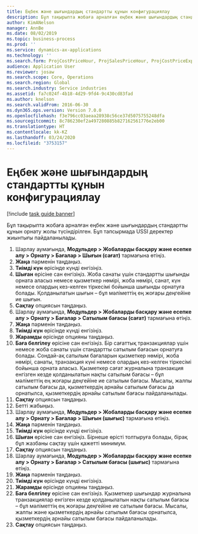 ```yaml
---
title: Еңбек және шығындардың стандартты құнын конфигурациялау
description: Бұл тақырыпта жобаға арналған еңбек және шығындардың стандартты құнын орнату жолы түсіндірілген.
author: KimANelson
manager: AnnBe
ms.date: 08/02/2019
ms.topic: business-process
ms.prod: ''
ms.service: dynamics-ax-applications
ms.technology: ''
ms.search.form: ProjCostPriceHour, ProjSalesPriceHour, ProjCostPriceExpense, ProjSalesPriceCost
audience: Application User
ms.reviewer: josaw
ms.search.scope: Core, Operations
ms.search.region: Global
ms.search.industry: Service industries
ms.assetid: fa7c024f-4b18-4d29-9fd4-9c430cd83fad
ms.author: knelson
ms.search.validFrom: 2016-06-30
ms.dyn365.ops.version: Version 7.0.0
ms.openlocfilehash: f3e796cc03aeaa28938c56ce37d5075755248dfa
ms.sourcegitcommit: 8c786230ef2a497280885b827162561776e2eb00
ms.translationtype: HT
ms.contentlocale: kk-KZ
ms.lasthandoff: 03/24/2020
ms.locfileid: "3753157"
---
```

# <a name="configure-standard-costs-for-labor-and-expenses"></a>Еңбек және шығындардың стандартты құнын конфигурациялау

[!include [task guide banner](../../includes/task-guide-banner.md)]

Бұл тақырыпта жобаға арналған еңбек және шығындардың стандартты құнын орнату жолы түсіндірілген. Бұл тапсырмада USSI деректер жиынтығы пайдаланылады.

1. Шарлау аумағында, **Модульдер > Жобаларды басқару және есепке алу > Орнату > Бағалар > Шығын (сағат)** тармағына өтіңіз.
2. **Жаңа** пәрменін таңдаңыз.
3. **Тиімді күн** өрісінде күнді енгізіңіз.
4. **Шыған** өрісіне сан енгізіңіз. Жоба санаты үшін стандартты шығынды орната аласыз немесе қызметкер нөмірі, жоба нөмірі, санат, күн немесе олардың кез-келген тіркесімі бойынша шығынды орнатуға болады. Қолданылатын шығын – бұл мәліметтің ең жоғары деңгейіне ие шығын.  
5. **Сақтау** опциясын таңдаңыз.
6. Шарлау аумағында, **Модульдер > Жобаларды басқару және есепке алу > Орнату > Бағалар > Сатылым бағасы (сағат)** тармағына өтіңіз.
7. **Жаңа** пәрменін таңдаңыз.
8. **Тиімді күн** өрісінде күнді енгізіңіз.
9. **Жарамды** өрісінде опцияны таңдаңыз.
10. **Баға белгілеу** өрісіне сан енгізіңіз. Бір сағаттық транзакциялар үшін немесе жоба санаты үшін стандартты сатылым бағасын орнатуға болады. Сондай-ақ сатылым бағаларын қызметкер нөмірі, жоба нөмірі, санаты, транзакция күні немесе олардың кез-келген тіркесімі бойынша орната аласыз. Қызметкер сағат журналына транзакция енгізген кезде қолданылатын нақты сатылым бағасы – бұл мәліметтің ең жоғары деңгейіне ие сатылым бағасы. Мысалы, жалпы сатылым бағасы да, қызметкердің арнайы сатылым бағасы да орнатылса, қызметкердің арнайы сатылым бағасы пайдаланылады.  
11. **Сақтау** опциясын таңдаңыз.
12. Бетті жабыңыз.
13. Шарлау аумағында, **Модульдер > Жобаларды басқару және есепке алу > Орнату > Бағалар > Шығын (шығыс)** тармағына өтіңіз.
14. **Жаңа** пәрменін таңдаңыз.
15. **Тиімді күн** өрісінде күнді енгізіңіз.
16. **Шыған** өрісіне сан енгізіңіз. Бірнеше өрісті толтыруға болады, бірақ бұл жазбаны сақтау үшін қажетті минимум.  
17. **Сақтау** опциясын таңдаңыз.
18. Шарлау аумағында, **Модульдер > Жобаларды басқару және есепке алу > Орнату > Бағалар > Сатылым бағасы (шығыс)** тармағына өтіңіз.
19. **Жаңа** пәрменін таңдаңыз.
20. **Тиімді күн** өрісінде күнді енгізіңіз.
21. **Жарамды** өрісінде опцияны таңдаңыз.
22. **Баға белгілеу** өрісіне сан енгізіңіз. Қызметкер шығындар журналына транзакциялар енгізген кезде қолданылатын нақты сатылым бағасы – бұл мәліметтің ең жоғары деңгейіне ие сатылым бағасы. Мысалы, жалпы және қызметкердің арнайы сатылым бағасы орнатылса, қызметкердің арнайы сатылым бағасы пайдаланылады.  
23. **Сақтау** опциясын таңдаңыз.

